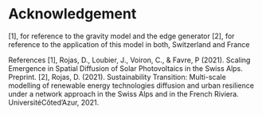 # Acknowledgement 

[1], for reference to the gravity model and the edge generator
[2], for reference to the application of this model in both, Switzerland and France

References
[1], Rojas, D., Loubier, J., Voiron, C., & Favre, P (2021). Scaling Emergence in Spatial Diffusion of Solar Photovoltaics in the Swiss Alps. Preprint.
[2], Rojas, D. (2021). Sustainability Transition: Multi-scale modelling of renewable energy technologies diffusion and urban resilience under a network approach in the Swiss Alps and in the French Riviera.
UniversitéCôted’Azur, 2021. 
 

